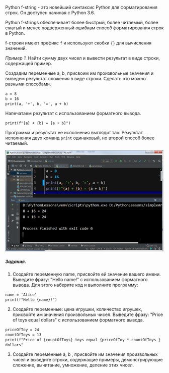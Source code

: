 Python f-string - это новейший синтаксис Python для форматирования строк. Он доступен начиная с Python 3.6. 

Python f-strings обеспечивает более быстрый, более читаемый, более сжатый и менее подверженный ошибкам способ форматирования строк в Python.

f-строки имеют префикс `f` и используют скобки `{}` для вычисления значений.

*Пример 1.* Найти сумму двух чисел и вывести результат в виде строки, содержащей пример.

Создадим переменные a, b, присвоим им произвольные значения и выведем результат сложения  в виде строки. Сделать это можно разными способами.
```
a = 8
b = 16
print(a, '+', b, '=', a + b)
```
Напечатаем результат с использованием форматного вывода.
```
print(f"{a} + {b} = {a + b}")
```
Программа и результат ее исполнения выглядит так. Результат исполнения двух команд `print` одинаковый, но второй способ более читаемый.

![print](https://github.com/LarisaOvchinnikova/StudyingPython/blob/master/formatPrint.png?raw=true)

##### Задания.
1. Создайте переменную name, присвойте ей значение вашего имени. Выведите фразу: "Hello name!" с использованием форматного вывода. Для этого наберите код и выполните программу:
```
name = 'Alice'
print(f"Hello {name}!")
```
2. Создайте переменные: цена игрушки, количество  игрушек, присвойте им значения произвольных чисел. Выведите фразу: "Price of <countOfToys> toys equal <totalPrice> dollars" с использованием форматного вывода. 
```
priceOfToy = 24
countOfToys = 13
print(f"Price of {countOfToys} toys equal {priceOfToy * countOfToys } dollars" 
```
3. Создайте переменные a, b , присвойте им значения произвольных чисел и выведите строки, содержащие примеры, демонстрирующие сложение, вычитание, умножение, деление этих чисел.